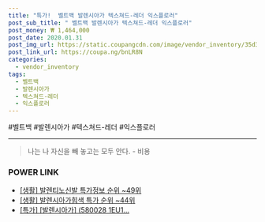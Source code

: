 ```yaml
--- 
title: "특가!  벨트백 발렌시아가 텍스쳐드-레더 익스플로러" 
post_sub_title: " 벨트백 발렌시아가 텍스쳐드-레더 익스플로러" 
post_money: ₩ 1,464,000 
post_date: 2020.01.31 
post_img_url: https://static.coupangcdn.com/image/vendor_inventory/35d3/782c40ab568cc03cc5f2e0bb4bfb6635bebb1087fc00c3d36d2ea4999e15.jpg 
post_link_url: https://coupa.ng/bnLR8N 
categories: 
  - vendor_inventory 
tags: 
  - 벨트백 
  - 발렌시아가 
  - 텍스쳐드-레더 
  - 익스플로러 
--- 
```

  #벨트백 #발렌시아가 #텍스쳐드-레더 #익스플로러 
<hr> 

> 나는 나 자신을 빼 놓고는 모두 안다. - 비용 


### POWER LINK

* <a href="https://blog.naver.com/sakai111/221782151693" target="_blank"> [생활] 발렌티노신발 특가정보 순위 ~49위</a>
* <a href="https://blog.naver.com/sakai111/221790808680" target="_blank"> [생활] 발렌시아가힙색 특가 순위 ~44위</a>
* <a href="https://blog.naver.com/an0733/221790813150" target="_blank">[특가] [발렌시아가] (580028 1EU1...</a>
